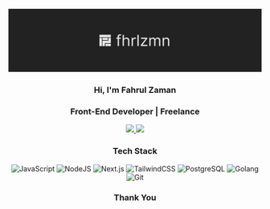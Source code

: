 ![Splash](/assets/splash.svg)

<h3 align="center">Hi, I'm Fahrul Zaman<h3>

<p align="center">Front-End Developer | Freelance</p>

<p align="center">
  <a href="https://www.linkedin.com/in/fhrlzmn">
    <img src="https://img.shields.io/badge/LinkedIn-0077B5?style=for-the-badge&logo=linkedin&logoColor=white"/>
  </a>
   <a href="https://fahrulzaman.web.id">
    <img src="https://img.shields.io/website?url=fahrulzaman.web.id"/>
   </a>
</p>

<h3 align="center">Tech Stack</h3>
<p align="center">
  <img alt="JavaScript" src="https://img.shields.io/badge/-JavaScript-F7DF1E?style=flat-square&logo=javascript&logoColor=white"/>
  <img alt="NodeJS" src="https://img.shields.io/badge/-NodeJS-339933?style=flat-square&logo=node.js&logoColor=white"/>
  <img alt="Next.js" src="https://img.shields.io/badge/-Next.js-61DAFB?style=flat-square&logo=next.js&logoColor=white"/>
  <img alt="TailwindCSS" src="https://img.shields.io/badge/-TailwindCSS-38B2AC?style=flat-square&logo=tailwind-css&logoColor=white"/>
  <img alt="PostgreSQL" src="https://img.shields.io/badge/-PostgreSQL-336791?style=flat-square&logo=postgresql&logoColor=white"/> 
  <img alt="Golang" src="https://img.shields.io/badge/-Golang-00ADD8?style=flat-square&logo=go&logoColor=white"/>
  <img alt="Git" src="https://img.shields.io/badge/-Git-F05032?style=flat-square&logo=git&logoColor=white"/>
</p>

<h3 align="center">Thank You</h3>
